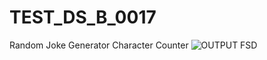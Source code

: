 # TEST_DS_B_0017
Random Joke Generator 
Character Counter
![OUTPUT FSD](https://github.com/user-attachments/assets/ae07c750-689b-4e9a-949e-848dc1786827)
